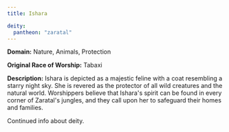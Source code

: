 ```yaml
---
title: Ishara

deity: 
  pantheon: "zaratal"
---
```


**Domain:** Nature, Animals, Protection

**Original Race of Worship:** Tabaxi

**Description:** Ishara is depicted as a majestic feline with a coat resembling a starry night sky. She is revered as the protector of all wild creatures and the natural world. Worshippers believe that Ishara's spirit can be found in every corner of Zaratal's jungles, and they call upon her to safeguard their homes and families.

<!--more-->

<div class="todo">Continued info about deity.</div>